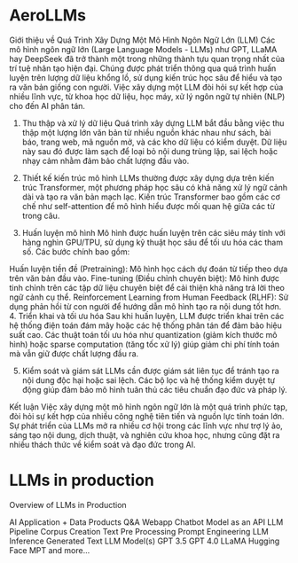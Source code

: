 # AeroLLMs
Giới thiệu về Quá Trình Xây Dựng Một Mô Hình Ngôn Ngữ Lớn (LLM)
Các mô hình ngôn ngữ lớn (Large Language Models - LLMs) như GPT, LLaMA hay DeepSeek đã trở thành một trong những thành tựu quan trọng nhất của trí tuệ nhân tạo hiện đại. Chúng được phát triển thông qua quá trình huấn luyện trên lượng dữ liệu khổng lồ, sử dụng kiến trúc học sâu để hiểu và tạo ra văn bản giống con người. Việc xây dựng một LLM đòi hỏi sự kết hợp của nhiều lĩnh vực, từ khoa học dữ liệu, học máy, xử lý ngôn ngữ tự nhiên (NLP) cho đến AI phân tán.

1. Thu thập và xử lý dữ liệu
Quá trình xây dựng LLM bắt đầu bằng việc thu thập một lượng lớn văn bản từ nhiều nguồn khác nhau như sách, bài báo, trang web, mã nguồn mở, và các kho dữ liệu có kiểm duyệt. Dữ liệu này sau đó được làm sạch để loại bỏ nội dung trùng lặp, sai lệch hoặc nhạy cảm nhằm đảm bảo chất lượng đầu vào.

2. Thiết kế kiến trúc mô hình
LLMs thường được xây dựng dựa trên kiến trúc Transformer, một phương pháp học sâu có khả năng xử lý ngữ cảnh dài và tạo ra văn bản mạch lạc. Kiến trúc Transformer bao gồm các cơ chế như self-attention để mô hình hiểu được mối quan hệ giữa các từ trong câu.

3. Huấn luyện mô hình
Mô hình được huấn luyện trên các siêu máy tính với hàng nghìn GPU/TPU, sử dụng kỹ thuật học sâu để tối ưu hóa các tham số. Các bước chính bao gồm:

Huấn luyện tiền đề (Pretraining): Mô hình học cách dự đoán từ tiếp theo dựa trên văn bản đầu vào.
Fine-tuning (Điều chỉnh chuyên biệt): Mô hình được tinh chỉnh trên các tập dữ liệu chuyên biệt để cải thiện khả năng trả lời theo ngữ cảnh cụ thể.
Reinforcement Learning from Human Feedback (RLHF): Sử dụng phản hồi từ con người để hướng dẫn mô hình tạo ra nội dung tốt hơn.
4. Triển khai và tối ưu hóa
Sau khi huấn luyện, LLM được triển khai trên các hệ thống điện toán đám mây hoặc các hệ thống phân tán để đảm bảo hiệu suất cao. Các thuật toán tối ưu hóa như quantization (giảm kích thước mô hình) hoặc sparse computation (tăng tốc xử lý) giúp giảm chi phí tính toán mà vẫn giữ được chất lượng đầu ra.

5. Kiểm soát và giám sát
LLMs cần được giám sát liên tục để tránh tạo ra nội dung độc hại hoặc sai lệch. Các bộ lọc và hệ thống kiểm duyệt tự động giúp đảm bảo mô hình tuân thủ các tiêu chuẩn đạo đức và pháp lý.

Kết luận
Việc xây dựng một mô hình ngôn ngữ lớn là một quá trình phức tạp, đòi hỏi sự kết hợp của nhiều công nghệ tiên tiến và nguồn lực tính toán lớn. Sự phát triển của LLMs mở ra nhiều cơ hội trong các lĩnh vực như trợ lý ảo, sáng tạo nội dung, dịch thuật, và nghiên cứu khoa học, nhưng cũng đặt ra nhiều thách thức về kiểm soát và đạo đức trong AI.

# LLMs in production
Overview of LLMs in Production

AI Application + Data Products
Q&A Webapp
Chatbot
Model as an API
LLM Pipeline
Corpus Creation
Text Pre Processing
Prompt Engineering
LLM Inference
Generated Text
LLM Model(s)
GPT 3.5
GPT 4.0
LLaMA
Hugging Face
MPT
and more...
